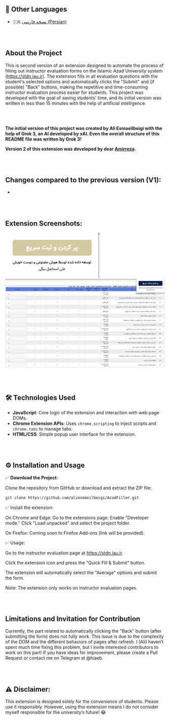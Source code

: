 ## 📄 Other Languages
- 🇮🇷 [نسخه فارسی (Persian)](README-fa.md)

<br><br>

## About the Project

This is second version of an extension designed to automate the process of filling out instructor evaluation forms on the Islamic Azad University system (https://stdn.iau.ir). The extension fills in all evaluation questions with the student's selected options and automatically clicks the "Submit" and (if possible) "Back" buttons, making the repetitive and time-consuming instructor evaluation process easier for students. This project was developed with the goal of saving students' time, and its initial version was written in less than 15 minutes with the help of artificial intelligence.

<br><br>

**The initial version of this project was created by Ali Esmaeilbeigi with the help of Grok 3, an AI developed by xAI. Even the overall structure of this README file was written by Grok 3!**

**Version 2 of this extension was developed by dear [Amirreza](https://github.com/amirrrreza1).**


<br><br>

## Changes compared to the previous version (V1):
- 


<br><br>


## Extension Screenshots:

![Screenshot 1](https://github.com/aliesmaeilbeigi/AzadFiller/blob/main/Screenshots/0.jpg)  
![Screenshot 3](https://github.com/aliesmaeilbeigi/AzadFiller/blob/main/Screenshots/1.jpg)

<br><br>

## 🛠 Technologies Used

- **JavaScript**: Core logic of the extension and interaction with web page DOMs.
- **Chrome Extension APIs**: Uses `chrome.scripting` to inject scripts and `chrome.tabs` to manage tabs.
- **HTML/CSS**: Simple popup user interface for the extension.

<br><br>

## ⚙️ Installation and Usage

✅ **Download the Project:**

Clone the repository from GitHub or download and extract the ZIP file:

```bash
git clone https://github.com/aliesmaeilbeigi/AzadFiller.git
```

✅ Install the extension:

On Chrome and Edge:
Go to the extensions page. Enable "Developer mode." Click "Load unpacked" and select the project folder.

On Firefox:
Coming soon to Firefox Add-ons (link will be provided).

✅ Usage:

Go to the instructor evaluation page at https://stdn.iau.ir.

Click the extension icon and press the "Quick Fill & Submit" button.

The extension will automatically select the "Average" options and submit the form.

Note: The extension only works on instructor evaluation pages.

<br><br>

## Limitations and Invitation for Contribution
Currently, the part related to automatically clicking the "Back" button (after submitting the form) does not fully work. This issue is due to the complexity of the DOM and the different behaviors of pages after refresh. I (Ali) haven’t spent much time fixing this problem, but I invite interested contributors to work on this part! If you have ideas for improvement, please create a Pull Request or contact me on Telegram at @hiaeb.

<br><br>

## ⚠️ Disclaimer:
This extension is designed solely for the convenience of students. Please use it responsibly. However, using this extension means I do not consider myself responsible for the university’s future! 😂
